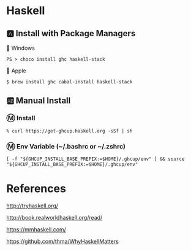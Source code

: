 # Haskell

## :a: Install with Package Managers

:pushpin: Windows

```
PS > choco install ghc haskell-stack
```

:pushpin: Apple

```
$ brew install ghc cabal-install haskell-stack
```


## :ab: Manual Install

### :m: Install

```
% curl https://get-ghcup.haskell.org -sSf | sh
```

### :m: Env Variable (~/.bashrc or ~/.zshrc)

```
[ -f "${GHCUP_INSTALL_BASE_PREFIX:=$HOME}/.ghcup/env" ] && source "${GHCUP_INSTALL_BASE_PREFIX:=$HOME}/.ghcup/env"
```

# References

http://tryhaskell.org/

http://book.realworldhaskell.org/read/

https://mmhaskell.com/

https://github.com/thma/WhyHaskellMatters
